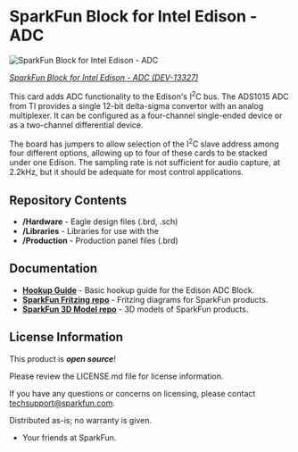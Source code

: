 SparkFun Block for Intel Edison - ADC
==================================================

![SparkFun Block for Intel Edison - ADC](https://cdn.sparkfun.com//assets/parts/1/0/6/2/5/13327-01.jpg)

[*SparkFun Block for Intel Edison - ADC (DEV-13327)*](https://www.sparkfun.com/products/13327)

This card adds ADC functionality to the Edison's I<sup>2</sup>C bus. 
The ADS1015 ADC from TI provides a single 12-bit delta-sigma convertor with an analog multiplexer. 
It can be configured as a four-channel single-ended device or as a two-channel differential device.

The board has jumpers to allow selection of the I<sup>2</sup>C slave address among four different options, allowing up to four of these cards to be stacked under one Edison. 
The sampling rate is not sufficient for audio capture, at 2.2kHz, but it should be adequate for most control applications.

Repository Contents
-------------------

* **/Hardware** - Eagle design files (.brd, .sch)
* **/Libraries** - Libraries for use with the <PRODUCT NAME>
* **/Production** - Production panel files (.brd)

Documentation
--------------

* **[Hookup Guide](https://learn.sparkfun.com/tutorials/sparkfun-blocks-for-intel-edison---adc-v20)** - Basic hookup guide for the Edison ADC Block.
* **[SparkFun Fritzing repo](https://github.com/sparkfun/Fritzing_Parts)** - Fritzing diagrams for SparkFun products.
* **[SparkFun 3D Model repo](https://github.com/sparkfun/3D_Models)** - 3D models of SparkFun products. 

License Information
-------------------

This product is _**open source**_! 

Please review the LICENSE.md file for license information. 

If you have any questions or concerns on licensing, please contact techsupport@sparkfun.com.

Distributed as-is; no warranty is given.

- Your friends at SparkFun.

